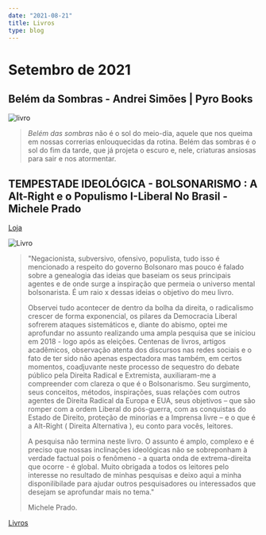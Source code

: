 ```yaml
---
date: "2021-08-21"
title: Livros
type: blog
---
```



# Setembro de 2021

## Belém da Sombras - Andrei Simões | Pyro Books

![livro](https://s3-sa-east-1.amazonaws.com/cdn.br.catarse/uploads/project/uploaded_image/121192/CARD_OFICIAL.jpg)

>*Belém das sombras* não é o sol do meio-dia, aquele que nos queima em nossas correrias enlouquecidas da rotina. Belém das sombras é o sol do fim da tarde, que já projeta o escuro e, nele, criaturas ansiosas para sair e nos atormentar.

## TEMPESTADE IDEOLÓGICA - BOLSONARISMO : A Alt-Right e o Populismo I-Liberal No Brasil - Michele Prado

[Loja](https://tempestadeideologica.lojavirtualnuvem.com.br/produtos/tempestade-ideologica-bolsonarismo-a-alt-right-e-o-populismo-i-liberal-no-brasil-michele-prado/)


![Livro](https://d3ugyf2ht6aenh.cloudfront.net/stores/001/541/498/themes/common/logo-1817860853-1612224090-39f43bb02698b169004c27e353f4b1601612224090-320-0.png "Title")


>"Negacionista, subversivo, ofensivo, populista, tudo isso é mencionado a respeito do governo Bolsonaro mas pouco é falado sobre a genealogia das ideias que baseiam os seus principais agentes e de onde surge a inspiração que permeia o universo mental bolsonarista.  É um raio x dessas ideias o objetivo do  meu livro. 
>
>Observei tudo acontecer de dentro da bolha da direita, o radicalismo crescer de forma exponencial, os pilares da Democracia Liberal sofrerem ataques sistemáticos e, diante do abismo, optei me aprofundar no assunto realizando uma ampla pesquisa que se iniciou em 2018 - logo após as eleições.
Centenas de livros, artigos acadêmicos, observação atenta dos discursos nas redes sociais e o fato de ter sido não apenas espectadora mas também, em certos momentos, coadjuvante neste processo de sequestro do debate público pela Direita Radical e Extremista, auxiliaram-me a compreender com clareza o que é o Bolsonarismo. 
Seu surgimento, seus conceitos, métodos, inspirações, suas relações com outros agentes de Direita Radical da Europa e EUA, seus objetivos – que são romper com a ordem Liberal do pós-guerra, com as conquistas do Estado de Direito, proteção de minorias e a Imprensa livre – e o que é a  Alt-Right ( Direita Alternativa ), eu conto para vocês, leitores. 
>
>A pesquisa não termina neste livro. 
>O assunto é amplo, complexo e é preciso que nossas inclinações ideológicas não se sobreponham à verdade factual pois o fenômeno - a quarta onda de extrema-direita que ocorre - é global. 
>Muito obrigada a todos os leitores pelo interesse no resultado de minhas pesquisas e deixo aqui a minha disponilibilade para ajudar outros pesquisadores ou interessados que desejam se aprofundar mais no tema." 
>
>Michele Prado.



[Livros](/jardim/livros)


